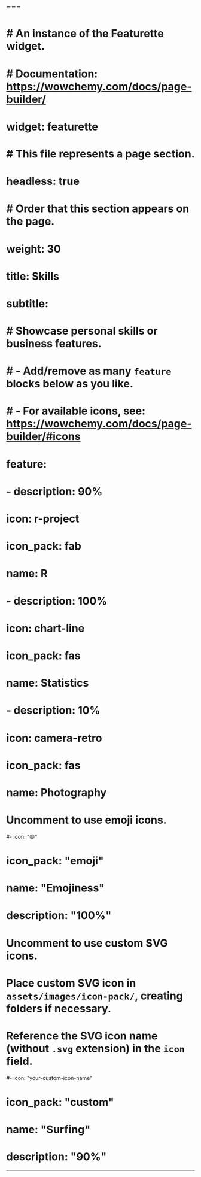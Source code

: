 # ---
# # An instance of the Featurette widget.
# # Documentation: https://wowchemy.com/docs/page-builder/
# widget: featurette
# 
# # This file represents a page section.
# headless: true
# 
# # Order that this section appears on the page.
# weight: 30
# 
# title: Skills
# subtitle:
# 
# # Showcase personal skills or business features.
# # - Add/remove as many `feature` blocks below as you like.
# # - For available icons, see: https://wowchemy.com/docs/page-builder/#icons
# feature:
# - description: 90%
#   icon: r-project
#   icon_pack: fab
#   name: R
# - description: 100%
#   icon: chart-line
#   icon_pack: fas
#   name: Statistics
# - description: 10%
#   icon: camera-retro
#   icon_pack: fas
#   name: Photography

# Uncomment to use emoji icons.
#- icon: ":smile:"
#  icon_pack: "emoji"
#  name: "Emojiness"
#  description: "100%"  

# Uncomment to use custom SVG icons.
# Place custom SVG icon in `assets/images/icon-pack/`, creating folders if necessary.
# Reference the SVG icon name (without `.svg` extension) in the `icon` field.
#- icon: "your-custom-icon-name"
#  icon_pack: "custom"
#  name: "Surfing"
#  description: "90%"
---
